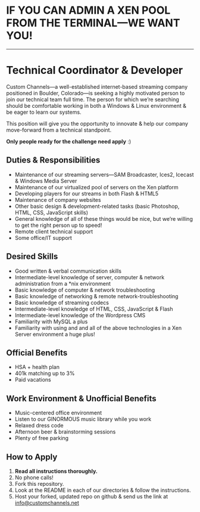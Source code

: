 IF YOU CAN ADMIN A XEN POOL FROM THE TERMINAL&#8212;WE WANT YOU!
=============================================================

<hr /> 

Technical Coordinator & Developer
=========================
Custom Channels&#8212;a well-established internet-based streaming company positioned in Boulder, Colorado&#8212;is seeking a highly motivated person to join our technical team full time. The person for which we&#8217;re searching should be comfortable working in both a Windows &amp; Linux environment &amp; be eager to learn our systems.

This position will give you the opportunity to innovate &amp; help our company move-forward from a technical standpoint. 

**Only people ready for the challenge need apply** :)

Duties &amp; Responsibilities
---------------------------
 * Maintenance of our streaming servers&#8212;SAM Broadcaster, Ices2, Icecast &amp; Windows Media Server
 * Maintenance of our virtualized pool of servers on the Xen platform
 * Developing players for our streams in both Flash &amp; HTML5
 * Maintenance of company websites
 * Other basic design &amp; development-related tasks (basic Photoshop, HTML, CSS, JavaScript skills)
 * General knowledge of all of these things would be nice, but we&#8217;re willing to get the right person up to speed!
 * Remote client technical support
 * Some office/IT support

Desired Skills
--------------
 * Good written &amp; verbal communication skills
 * Intermediate-level knowledge of server, computer &amp; network administration from a *nix environment
 * Basic knowledge of computer &amp; network troubleshooting
 * Basic knowledge of networking &amp; remote network-troubleshooting
 * Basic knowledge of streaming codecs
 * Intermediate-level knowledge of HTML, CSS, JavaScript &amp; Flash
 * Intermediate-level knowledge of the Wordpress CMS
 * Familiarity with MySQL a plus
 * Familiarity with using and and all of the above technologies in a Xen Server environment a huge plus!

Official Benefits
-----------------
 * HSA + health plan
 * 401k matching up to 3%
 * Paid vacations

Work Environment &amp; Unofficial Benefits
----------------------------------------
 * Music-centered office environment
 * Listen to our GINORMOUS music library while you work 
 * Relaxed dress code
 * Afternoon beer &amp; brainstorming sessions
 * Plenty of free parking

How to Apply
------------
1. **Read all instructions thoroughly.**
2. No phone calls!
3. Fork this repository.
4. Look at the README in each of our directories &amp; follow the instructions.
5. Host your forked, updated repo on github &amp; send us the link at info@customchannels.net
